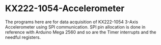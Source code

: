 # KX222-1054-Accelerometer
The programs here are for data acquisition of KX222-1054 3-Axis Accelerometer using SPI communication.
SPI pin allocation is done in reference with Arduino Mega 2560 and so are the Timer interrupts and the needful registers. 

